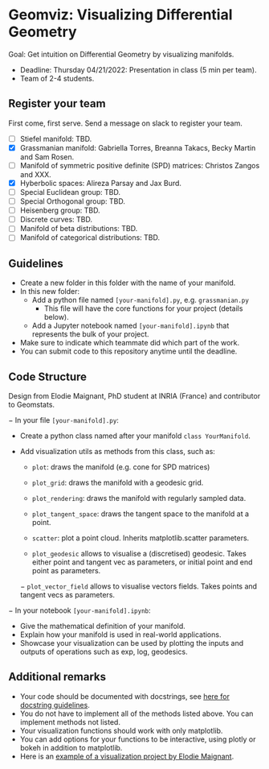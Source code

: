 # Geomviz: Visualizing Differential Geometry

Goal: Get intuition on Differential Geometry by visualizing manifolds.

- Deadline: Thursday 04/21/2022: Presentation in class (5 min per team).
- Team of 2-4 students.

## Register your team

First come, first serve. Send a message on slack to register your team.

- [ ] Stiefel manifold: TBD.
- [X] Grassmanian manifold: Gabriella Torres, Breanna Takacs, Becky Martin and Sam Rosen.
- [ ] Manifold of symmetric positive definite (SPD) matrices: Christos Zangos and XXX.
- [X] Hyberbolic spaces: Alireza Parsay and Jax Burd.
- [ ] Special Euclidean group: TBD.
- [ ] Special Orthogonal group: TBD.
- [ ] Heisenberg group: TBD.
- [ ] Discrete curves: TBD.
- [ ] Manifold of beta distributions: TBD.
- [ ] Manifold of categorical distributions: TBD.

## Guidelines

- Create a new folder in this folder with the name of your manifold.
- In this new folder:
  - Add a python file named `[your-manifold].py`, e.g. `grassmanian.py`
    - This file will have the core functions for your project (details below).
  - Add a Jupyter notebook named `[your-manifold].ipynb` that represents the bulk of your project.
- Make sure to indicate which teammate did which part of the work.
- You can submit code to this repository anytime until the deadline.

## Code Structure 

Design from Elodie Maignant, PhD student at INRIA (France) and contributor to Geomstats.

− In your file `[your-manifold].py`:
  - Create a python class named after your manifold `class YourManifold`.
  - Add visualization utils as methods from this class, such as:
    - `plot`: draws the manifold (e.g. cone for SPD matrices)
    - `plot_grid`: draws the manifold with a geodesic grid.
    - `plot_rendering`: draws the manifold with regularly sampled data.
    - `plot_tangent_space`: draws the tangent space to the manifold at a point.
    - `scatter`: plot a point cloud. Inherits matplotlib.scatter parameters.
    
    - `plot_geodesic` allows to visualise a (discretised) geodesic. Takes either point and tangent vec as parameters, or initial point and end point as parameters.
    
    − `plot_vector_field` allows to visualise vectors fields. Takes points and tangent vecs as parameters.
    
− In your notebook `[your-manifold].ipynb`:
  - Give the mathematical definition of your manifold.
  - Explain how your manifold is used in real-world applications.
  - Showcase your visualization can be used by plotting the inputs and outputs of operations such as exp, log, geodesics.


## Additional remarks

- Your code should be documented with docstrings, see [here for docstring guidelines](https://github.com/geomstats/geomstats/blob/master/docs/contributing.rst#writing-docstrings).
- You do not have to implement all of the methods listed above. You can implement methods not listed.
- Your visualization functions should work with only matplotlib.
- You can add options for your functions to be interactive, using plotly or bokeh in addition to matplotlib.
- Here is an [example of a visualization project by Elodie Maignant](https://github.com/geomstats/geomstats/blob/master/notebooks/16_real_world_applications__visualizations_in_kendall_shape_spaces.ipynb).
